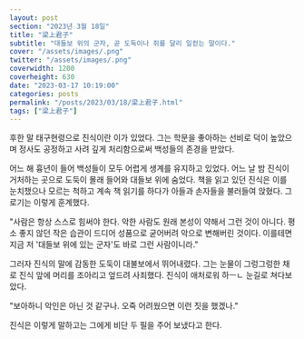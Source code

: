 ```yaml
---
layout: post
section: "2023년 3월 18일"
title: "梁上君子"
subtitle: "대들보 위의 군자, 곧 도둑이나 쥐를 달리 일컫는 말이다."
cover: "/assets/images/.png"
twitter: "/assets/images/.png"
coverwidth: 1200
coverheight: 630
date: "2023-03-17 10:19:00"
categories: posts
permalink: "/posts/2023/03/18/梁上君子.html"
tags: ["梁上君子"]
---
```


후한 말 태구현령으로 진식이란 이가 있었다. 그는 학문을 좋아하는 선비로 덕이 높았으며 정사도 공정하고 사려 깊게 처리함으로써 백성들의 존경을 받았다.

어느 해 흉년이 들어 백성들이 모두 어렵게 생계를 유지하고 있었다. 어느 날 밤 진식이 거처하는 곳으로 도둑이 몰래 들어와 대들보 위에 숨었다. 책을 읽고 있던 진식은 이를 눈치챘으나 모르는 척하고 계속 책 읽기를 하다가 아들과 손자들을 불러들여 앉혔다. 그로기는 이렇게 훈계했다.

"사람은 항상 스스로 힘써야 한다. 악한 사람도 원래 본성이 약해서 그런 것이 아니다. 평소 좋지 않던 작은 습관이 드디어 성품으로 굳어버려 악으로 변해버린 것이다. 이를테면 지금 저 '대들보 위에 있는 군자'도 바로 그런 사람이니라."

그러자 진식의 말에 감동한 도둑이 대불보에서 뛰어내렸다. 그는 눈물이 그렁그렁한 채로 진식 앞에 머리를 조아리고 엎드려 사죄했다. 진식이 애처로워 하ㅡㄴ 눈길로 쳐다보았다.

"보아하니 악인은 아닌 것 같구나. 오죽 어려웠으면 이런 짓을 했겠나."

진식은 이렇게 말하고는 그에게 비단 두 필을 주어 보냈다고 한다.
